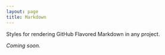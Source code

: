 ```yaml
---
layout: page
title: Markdown
---
```


Styles for rendering GitHub Flavored Markdown in any project.

*Coming soon.*
